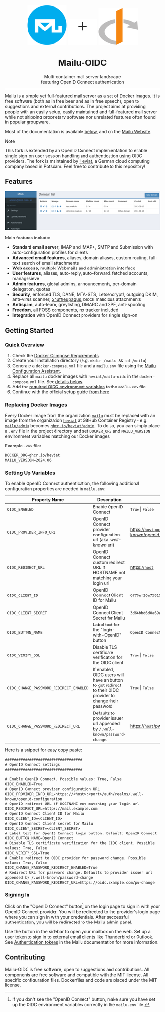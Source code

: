 <!-- markdownlint-disable MD033 MD041 MD042 -->
<p align="center">
  <img src="docs/assets/logomark.png" alt="Mailu" width="128" />
  <img src="docs/assets/plus.svg" alt="+" width="96" />
  <img src="docs/assets/oidc.svg" alt="OIDC" width="128" />
</p>
<h1 align="center">Mailu-OIDC</h1>
<p align="center">
  Multi-container mail server landscape<br />
  featuring OpenID Connect authentication
</p>

---

Mailu is a simple yet full-featured mail server as a set of Docker images.
It is free software (both as in free beer and as in free speech), open to
suggestions and external contributions. The project aims at providing people
with an easily setup, easily maintained and full-featured mail server while
not shipping proprietary software nor unrelated features often found in
popular groupware.

Most of the documentation is available [below](#getting-started), and on the [Mailu Website](https://mailu.io).

> [!NOTE]
> This fork is extended by an OpenID Connect implementation to enable single
> sign-on user session handling and authentication using OIDC providers. The
> fork is maintained by [Heviat](https://heviat.com), a German cloud computing
> company based in Potsdam. Feel free to contribute to this repository!

## Features

![Domains](docs/assets/screenshots/domains.png)

Main features include:

- **Standard email server**, IMAP and IMAP+, SMTP and Submission with auto-configuration profiles for clients
- **Advanced email features**, aliases, domain aliases, custom routing, full-text search of email attachments
- **Web access**, multiple Webmails and administration interface
- **User features**, aliases, auto-reply, auto-forward, fetched accounts, managesieve
- **Admin features**, global admins, announcements, per-domain delegation, quotas
- **Security**, enforced TLS, DANE, MTA-STS, Letsencrypt!, outgoing DKIM, anti-virus scanner, [Snuffleupagus](https://github.com/jvoisin/snuffleupagus/), block malicious attachments
- **Antispam**, auto-learn, greylisting, DMARC and SPF, anti-spoofing
- **Freedom**, all FOSS components, no tracker included
- **Integration** with OpenID Connect providers for single sign-on

## Getting Started

### Quick Overview

1. Check the [Docker Compose Requirements](https://mailu.io/2024.06/compose/requirements.html)
2. Create your installation directory (e.g. `mkdir /mailu && cd /mailu`)
3. Generate a `docker-compose.yml` file and a `mailu.env` file using the
   [Mailu Configuration Assistant](https://setup.mailu.io/2024.06/).
4. Replace all `mailu` docker images with `heviat/mailu-oidc` in the `docker-compose.yml` file. See [details below](#replacing-docker-images).
5. Add the [required OIDC environment variables](#setting-up-variables) to the `mailu.env` file
6. Continue with the official setup guide [from here](https://mailu.io/2024.06/compose/setup.html#tls-certificates)

### Replacing Docker Images

Every Docker image from the organization [`mailu`](https://hub.docker.com/u/mailu)
must be replaced with an image from the organization [`heviat`](https://github.com/orgs/heviat/packages)
at GitHub Container Registry - e.g. [`mailu/admin`](https://hub.docker.com/r/mailu/admin)
becomes [`ghcr.io/heviat/admin`](https://ghcr.io/heviat/admin). To do so, you
can simply place a `.env` file in the project directory and set `DOCKER_ORG`
and `MAILU_VERSION` environment variables matching our Docker images:

Example `.env` file:

```properties
DOCKER_ORG=ghcr.io/heviat
MAILU_VERSION=2024.06
```

### Setting Up Variables

To enable OpenID Connect authentication, the following additional configuration
properties are needed in `mailu.env`:

|             Property Name               |                                                      Description                                                    |           Example         |
| --------------------------------------- | ------------------------------------------------------------------------------------------------------------------- | ------------------------- |
| `OIDC_ENABLED`                          | Enable OpenID Connect                                                                                               | `True` \| `False`         |
| `OIDC_PROVIDER_INFO_URL`                | OpenID Connect provider configuration url (aka. _well-known_ url)                                                   | [https://`host`:`port`/auth/realms/`realm`/.well-known/openid-configuration]() |
| `OIDC_REDIRECT_URL`                     | OpenID Connect custom redirect URL if HOSTNAME not matching your login url                                          | [https://`host`]()        |
| `OIDC_CLIENT_ID`                        | OpenID Connect Client ID for Mailu                                                                                  | `6779ef20e75817b79602`    |
| `OIDC_CLIENT_SECRET`                    | OpenID Connect Client Secret for Mailu                                                                              | `3d66bbd6d0a69af62de7...` |
| `OIDC_BUTTON_NAME`                      | Label text for the "login-with-OpenID" button                                                                       | `OpenID Connect`          |
| `OIDC_VERIFY_SSL`                       | Disable TLS certificate verification for the OIDC client                                                            | `True` \| `False`         |
| `OIDC_CHANGE_PASSWORD_REDIRECT_ENABLED` | If enabled, OIDC users will have an button to get redirect to their OIDC provider to change their password          | `True` \| `False`         |
| `OIDC_CHANGE_PASSWORD_REDIRECT_URL`     | Defaults to provider issuer url appended by `/.well-known/password-change`.                                         | [https://`host`/pw-change]() |

Here is a snippet for easy copy paste:

```properties
################################### 
# OpenID Connect settings
###################################

# Enable OpenID Connect. Possible values: True, False
OIDC_ENABLED=True
# OpenID Connect provider configuration URL
OIDC_PROVIDER_INFO_URL=https://<host>:<port>/auth/realms/.well-known/openid-configuration
# OpenID redirect URL if HOSTNAME not matching your login url
OIDC_REDIRECT_URL=https://mail.example.com
# OpenID Connect Client ID for Mailu
OIDC_CLIENT_ID=<CLIENT_ID>
# OpenID Connect Client secret for Mailu
OIDC_CLIENT_SECRET=<CLIENT_SECRET>
# Label text for OpenID Connect login button. Default: OpenID Connect
OIDC_BUTTON_NAME=OpenID Connect
# Disable TLS certificate verification for the OIDC client. Possible values: True, False
OIDC_VERIFY_SSL=True
# Enable redirect to OIDC provider for password change. Possible values: True, False
OIDC_CHANGE_PASSWORD_REDIRECT_ENABLED=True
# Redirect URL for password change. Defaults to provider issuer url appended by /.well-known/password-change
OIDC_CHANGE_PASSWORD_REDIRECT_URL=https://oidc.example.com/pw-change
```

### Signing In

Click on the "OpenID Connect" button[^1] on the login page to sign in with your
OpenID Connect provider. You will be redirected to the provider's login page
where you can sign in with your credentials. After successful authentication,
you will be redirected to the Mailu admin panel.

[^1]: If you don't see the "OpenID Connect" button, make sure you have set up
      the OIDC environment variables correctly in the `mailu.env` file.

Use the button in the sidebar to open your mailbox on the web. Set up a user
token to sign in to external email clients like Thunderbird or Outlook. See
[Authentication tokens](https://mailu.io/2024.06/webadministration.html#authentication-tokens)
in the Mailu documentation for more information.

## Contributing

Mailu-OIDC is free software, open to suggestions and contributions. All
components are free software and compatible with the MIT license. All
specific configuration files, Dockerfiles and code are placed under the
MIT license.
